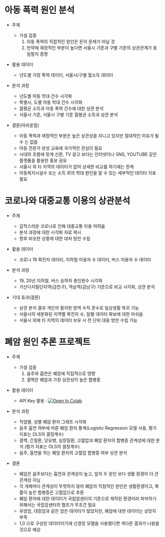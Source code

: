 # 아동 폭력 원인 분석
- 주제
  - 가설 검증
    1. 아동 폭력의 직접적인 원인은 돈이 문제가 아닐 것
    2. 만약에 재정적인 부분이 높다면 서울시 기준과 구별 기준의 상관관계가 동일할지 증명    

- 활용 데이터
  - 년도별 가정 폭력 데이터, 서울시/구별 월소득 데이터      

- 분석 과정
  - 년도별 아동 학대 건수 시각화
  - 특별시, 도별 아동 학대 건수 시각화
  - 월평균 소득과 아동 폭력 건수에 대한 상관 분석
  - 서울시 기준, 서울시 구별 기준 월평균 소득과 상관 분석 

- 결론(아쉬운점)
  - 아동 폭력과 재정적인 부분은 높은 상관성을 지니고 있지만 절대적인 이유가 될 수 는 없음
  - 아동 전문가 양성 교육에 국가적인 관심이 필요
  - 시대의 흐름에 맞게 신문, TV 광고 보다는 인터넷이나 SNS, YOUTUBE 같은 플랫폼을 활용한 홍보 권유
  - 서울시 외 타 지역의 데이터가 없어 상세한 비교를 하기에는 한계
  - 아동복지시설수 또는 소득 외의 학대 원인을 알 수 있는 세부적인 데이터 지표 필요




# 코로나와 대중교통 이용의 상관분석
- 주제 
  - 갑작스러운 코로나로 인해 대중교통 이용 어려움
  - 분석 과정에 대한 시각화 자료 제시
  - 향후 비슷한 상황에 대한 대처 방안 수립

- 활용 데이터 
  - 코로나 19 확진자 데이터, 지하철 이용자 수 데이터, 버스 이용자 수 데이터

- 분석 과정 
  - 19, 20년 지하철, 버스 승하차 총인원수 시각화
  - 가산디지털단지역(금천구), 역삼역(감남구) 기준으로 비교 시각화, 상관 분석

- 기대 효과(결론)
  - 상관 분석 결과 개인의 철저한 방역 수칙 준수로 일상생활 복귀 가능
  - 서울시의 세분화된 지역별 확진자 수, 일별 데이터 확보에 대한 아쉬움
  - 서울시 외에 타 지역의 데이터 보유 시 전 단위 대응 방안 수립 가능




# 폐암 원인 추론 프로젝트
- 주제
  - 가설 검증
     1. 음주와 흡연은 폐암에 직접적으로 영향
     2. 결핵은 폐암과 가장 상관성이 높은 합병증

- 활용 데이터 
  - API Key 활용 : [![Open In Colab](https://colab.research.google.com/assets/colab-badge.svg)](https://drive.google.com/file/d/1-cmO6qiW4RMzkcJv2hOyDowMp5exOCET/view?usp=sharing)
 
- 분석 과정
  - 직업별, 성별 폐암 환자 그래프 시각화
  - 음주 흡연 여부에 따른 폐암 환자 통계(Logistic Regression 모델 사용, 평가 지표는 OLS의 결정계수)
  - 결핵, 간질환, 당요병, 심장질환, 고혈압과 폐암 환자의 합병증 관계성에 대한 분석 (평가 지표는 OLS의 결정계수) 
  - 음주, 흡연을 하는 폐암 환자의 고혈압 합병증 여부 상관 분석

- 결론
  - 폐암은 음주보다는 흡연과 관계성이 높고, 앞의 두 원인 보다 생활 환경이 더 큰 관계성 지님
  - 각 개체마다 관계성이 뚜렷하지 않아 폐암의 직접적인 원인은 생활환경이고, 확률이 높은 합병증은 고혈압으로 추론
  - 폐암 환자에 대한 데이터가 국립암센터의 기준으로 제작된 환경이라 파악하기 위해서는 국립암센터의 협조가 무조건 필요 
  - 유방암, 대장암과 같은 암은 데이터가 많았지만, 폐암에 대한 데이터는 상당히 부족
  - 1,0 으로 구성된 데이터이기에 신경망 모델을 사용했다면 색다른 결과가 나왔을 것으로 예상


